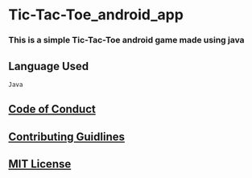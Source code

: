 # Tic-Tac-Toe_android_app

### This is a simple Tic-Tac-Toe android game made using java

## Language Used

    Java

## [Code of Conduct](https://github.com/MukulKolpe/Tic-Tac-Toe_android_app/blob/master/CODE_OF_CONDUCT.md)

## [Contributing Guidlines](https://github.com/MukulKolpe/PlaneShooter-Android-App/blob/master/CONTRIBUTING.md)

## [MIT License](https://github.com/MukulKolpe/PlaneShooter-Android-App/blob/master/LICENSE)




